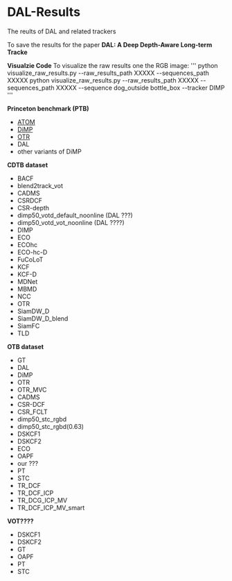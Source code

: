 # DAL-Results
The reults of DAL and related trackers

To save the results for the paper **DAL: A Deep Depth-Aware Long-term Tracke**

**Visualzie Code**
To visualize the raw results one the RGB image:
'''
python visualize_raw_results.py --raw_results_path XXXXX --sequences_path XXXXX
python visualize_raw_results.py --raw_results_path XXXXX --sequences_path XXXXX --sequence dog_outside bottle_box --tracker DIMP
'''

**Princeton benchmark (PTB)**
  - [ATOM](https://arxiv.org/abs/1811.07628)
  - [DiMP](https://github.com/visionml/pytracking)
  - [OTR](https://github.com/ugurkart/OTR)
  - DAL
  - other variants of DiMP

**CDTB dataset**
  - BACF
  - blend2track_vot
  - CADMS
  - CSRDCF
  - CSR-depth
  - dimp50_votd_default_noonline (DAL ???)
  - dimp50_votd_vot_noonline (DAL ????)
  - DIMP
  - ECO
  - ECOhc
  - ECO-hc-D
  - FuCoLoT
  - KCF
  - KCF-D
  - MDNet
  - MBMD
  - NCC
  - OTR
  - SiamDW_D
  - SiamDW_D_blend
  - SiamFC
  - TLD

**OTB dataset**
  - GT
  - DAL
  - DiMP
  - OTR
  - OTR_MVC
  - CADMS
  - CSR-DCF
  - CSR_FCLT
  - dimp50_stc_rgbd
  - dimp50_stc_rgbd(0.63)
  - DSKCF1
  - DSKCF2
  - ECO
  - OAPF
  - our ???
  - PT
  - STC
  - TR_DCF
  - TR_DCF_ICP
  - TR_DCG_ICP_MV
  - TR_DCF_ICP_MV_smart

**VOT????**
  - DSKCF1
  - DSKCF2
  - GT
  - OAPF
  - PT
  - STC
